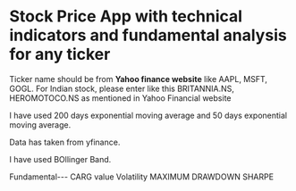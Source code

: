 
#  Stock Price App with technical indicators and fundamental analysis for any ticker

Ticker name should be from **Yahoo finance website** like AAPL, MSFT, GOGL.
For Indian stock, please enter like this BRITANNIA.NS, HEROMOTOCO.NS as mentioned in Yahoo Financial website

I have used 200 days exponential  moving average and 50 days exponential  moving average.

Data has taken from yfinance.

I have used BOllinger Band.

Fundamental---
CARG value
Volatility
MAXIMUM DRAWDOWN
SHARPE

